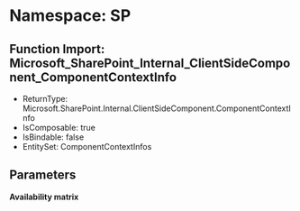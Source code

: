 # Namespace: SP

## Function Import: Microsoft_SharePoint_Internal_ClientSideComponent_ComponentContextInfo

- ReturnType: Microsoft.SharePoint.Internal.ClientSideComponent.ComponentContextInfo
- IsComposable: true
- IsBindable: false
- EntitySet: ComponentContextInfos

## Parameters

**Availability matrix**

